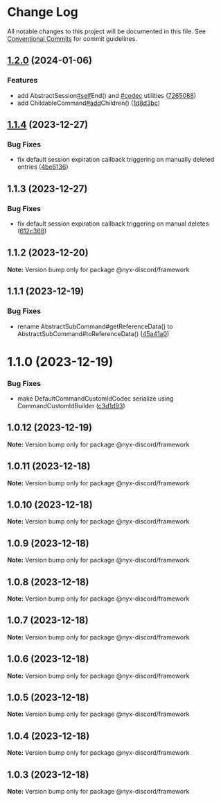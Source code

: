 # Change Log

All notable changes to this project will be documented in this file.
See [Conventional Commits](https://conventionalcommits.org) for commit guidelines.

## [1.2.0](https://github.com/nyx-discord/nyx/compare/@nyx-discord/framework@1.1.4...@nyx-discord/framework@1.2.0) (2024-01-06)

### Features

- add AbstractSession[#self](https://github.com/nyx-discord/nyx/issues/self)End() and [#codec](https://github.com/nyx-discord/nyx/issues/codec) utilities ([7265088](https://github.com/nyx-discord/nyx/commit/72650882e579987a826c2c240a70e0e1cf367668))
- add ChildableCommand[#add](https://github.com/nyx-discord/nyx/issues/add)Children() ([1d8d3bc](https://github.com/nyx-discord/nyx/commit/1d8d3bc58abc13a651640ef8bc6ecfa2fd259e8a))

## [1.1.4](https://github.com/nyx-discord/nyx/compare/@nyx-discord/framework@1.1.3...@nyx-discord/framework@1.1.4) (2023-12-27)

### Bug Fixes

- fix default session expiration callback triggering on manually deleted entries ([4be6136](https://github.com/nyx-discord/nyx/commit/4be6136445063a9d55c6b9f42088eae8e39af513))

## 1.1.3 (2023-12-27)

### Bug Fixes

- fix default session expiration callback triggering on manual deletes ([612c368](https://github.com/nyx-discord/nyx/commit/612c368d08377f44786701f82711abc790f1997b))

## 1.1.2 (2023-12-20)

**Note:** Version bump only for package @nyx-discord/framework

## 1.1.1 (2023-12-19)

### Bug Fixes

- rename AbstractSubCommand#getReferenceData() to AbstractSubCommand#toReferenceData() ([45a41a0](https://github.com/nyx-discord/nyx/commit/45a41a04dc879638c8818c09a9cab97fbedb4c9f))

# 1.1.0 (2023-12-19)

### Bug Fixes

- make DefaultCommandCustomIdCodec serialize using CommandCustomIdBuilder ([c3d1d93](https://github.com/nyx-discord/nyx/commit/c3d1d937447dff99bbbbcc5fe7415fbb2383f5bb))

## 1.0.12 (2023-12-19)

**Note:** Version bump only for package @nyx-discord/framework

## 1.0.11 (2023-12-18)

**Note:** Version bump only for package @nyx-discord/framework

## 1.0.10 (2023-12-18)

**Note:** Version bump only for package @nyx-discord/framework

## 1.0.9 (2023-12-18)

**Note:** Version bump only for package @nyx-discord/framework

## 1.0.8 (2023-12-18)

**Note:** Version bump only for package @nyx-discord/framework

## 1.0.7 (2023-12-18)

**Note:** Version bump only for package @nyx-discord/framework

## 1.0.6 (2023-12-18)

**Note:** Version bump only for package @nyx-discord/framework

## 1.0.5 (2023-12-18)

**Note:** Version bump only for package @nyx-discord/framework

## 1.0.4 (2023-12-18)

**Note:** Version bump only for package @nyx-discord/framework

## 1.0.3 (2023-12-18)

**Note:** Version bump only for package @nyx-discord/framework
